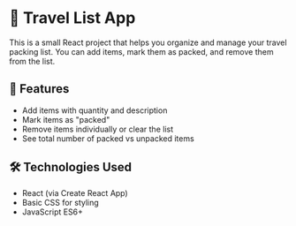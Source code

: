 # 🧳 Travel List App

This is a small React project that helps you organize and manage your travel packing list. You can add items, mark them as packed, and remove them from the list.

## 🚀 Features

- Add items with quantity and description
- Mark items as "packed"
- Remove items individually or clear the list
- See total number of packed vs unpacked items

## 🛠️ Technologies Used

- React (via Create React App)
- Basic CSS for styling
- JavaScript ES6+

